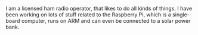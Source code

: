 I am a licensed ham radio operator, that likes to do all kinds of things. I have been working on lots of stuff related to the Raspberry Pi, which is a single-board computer, runs on ARM and can even be connected to a solar power bank.

<!---
nimmam831/nimmam831 is a ✨ special ✨ repository because its `README.md` (this file) appears on your GitHub profile.
You can click the Preview link to take a look at your changes.
--->
